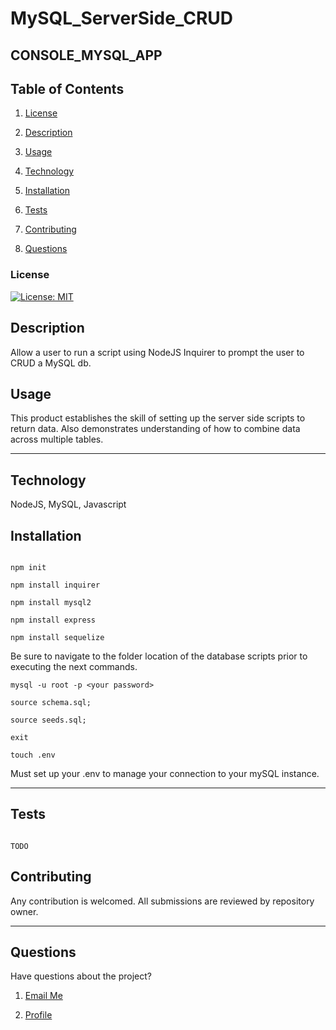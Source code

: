 # MySQL_ServerSide_CRUD

## CONSOLE_MYSQL_APP

## Table of Contents

1. [License](#License)

2. [Description](#Description)

3. [Usage](#Usage)

4. [Technology](#Technology)

5. [Installation](#Installation)

6. [Tests](#Tests)

7. [Contributing](#Contributing)

8. [Questions](#Questions)

### License

[![License: MIT](https://img.shields.io/badge/License-MIT-yellow.svg)](https://opensource.org/licenses/MIT)

## Description

Allow a user to run a script using NodeJS Inquirer to prompt the user to CRUD a MySQL db.

## Usage

This product establishes the skill of setting up the server side scripts to return data. Also demonstrates understanding of how to combine data across multiple tables.

_ _ _ _

## Technology

NodeJS, MySQL, Javascript

## Installation

```

npm init

npm install inquirer

npm install mysql2

npm install express

npm install sequelize
```

Be sure to navigate to the folder location of the database scripts prior to executing the next commands.

```
mysql -u root -p <your password>

source schema.sql;

source seeds.sql;

exit

touch .env

```

Must set up your .env to manage your connection to your mySQL instance.

_ _ _ _

## Tests

```

TODO

```
## Contributing

Any contribution is welcomed. All submissions are reviewed by repository owner.

_ _ _ _

## Questions

Have questions about the project?

1. [Email Me](mailto:adam.niggebrugge@gmail.com)

2. [Profile](https://github.com/adam_niggebrugge)
